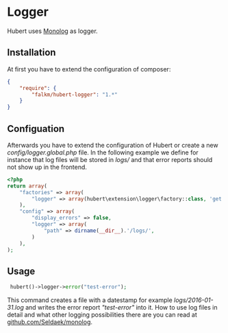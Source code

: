 # Logger

Hubert uses [Monolog](https://github.com/Seldaek/monolog) as logger.

## Installation

At first you have to extend the configuration of composer:
```json
{
    "require": {
        "falkm/hubert-logger": "1.*"
    }
}
```

## Configuation

Afterwards you have to extend the configuration of Hubert or create a new _config/logger.global.php_ file. In the following example we define for instance that log files will be stored in _logs/_ and that error reports should not show up in the frontend.
```php
<?php
return array(
    "factories" => array(
        "logger" => array(hubert\extension\logger\factory::class, 'get')
    ),
    "config" => array(
        "display_errors" => false,
        "logger" => array(
            "path" => dirname(__dir__).'/logs/',
        )
    ),
);
```


## Usage

```php
 hubert()->logger->error("test-error");
```

This command creates a file with a datestamp for example _logs/2016-01-31.log_ and writes the error report _"test-error"_ into it. How to use log files in detail and what other logging possibilities there are you can read at [github.com/Seldaek/monolog](https://github.com/Seldaek/monolog).
